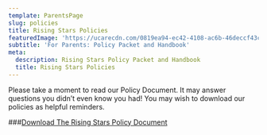 ```yaml
---
template: ParentsPage
slug: policies
title: Rising Stars Policies
featuredImage: 'https://ucarecdn.com/0819ea94-ec42-4108-ac6b-46deccf43cae/'
subtitle: 'For Parents: Policy Packet and Handbook'
meta:
  description: Rising Stars Policy Packet and Handbook
  title: Rising Stars Policies
---
```


Please take a moment to read our Policy Document. It may answer questions you didn’t even know you had! You may wish to download our policies as helpful reminders.

###<a href="/files/Enrollment_Policy.pdf" target="_blank">Download The Rising Stars Policy Document</a>
